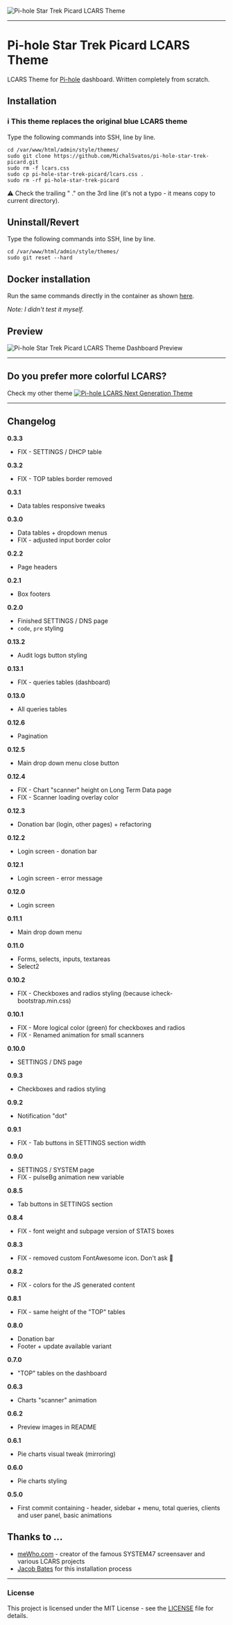 ![Pi-hole Star Trek Picard LCARS Theme](https://github.com/MichalSvatos/pi-hole-star-trek-picard/raw/main/previews/pi-hole-star-trek-picard-lcars.png)
***

# Pi-hole Star Trek Picard LCARS Theme

LCARS Theme for [Pi-hole](https://github.com/pi-hole/pi-hole) dashboard. Written completely from scratch.

## Installation
### ℹ️ This theme replaces the original blue LCARS theme
Type the following commands into SSH, line by line.

```
cd /var/www/html/admin/style/themes/
sudo git clone https://github.com/MichalSvatos/pi-hole-star-trek-picard.git
sudo rm -f lcars.css
sudo cp pi-hole-star-trek-picard/lcars.css .
sudo rm -rf pi-hole-star-trek-picard
```

⚠️ Check the trailing " ." on the 3rd line (it's not a typo - it means copy to current directory).

## Uninstall/Revert
Type the following commands into SSH, line by line.

```
cd /var/www/html/admin/style/themes/
sudo git reset --hard
```

## Docker installation
Run the same commands directly in the container as shown [here](https://github.com/MichalSvatos/pi-hole-lcars-next-gen/issues/1#issuecomment-1372378045).

_Note: I didn't test it myself._

## Preview
![Pi-hole Star Trek Picard LCARS Theme Dashboard Preview](https://github.com/MichalSvatos/pi-hole-star-trek-picard/raw/main/previews/pi-hole-star-trek-picard-lcars-showcase.png)

***

## Do you prefer more colorful LCARS?
Check my other theme
[![Pi-hole LCARS Next Generation Theme](https://github.com/MichalSvatos/pi-hole-star-trek-picard/raw/main/previews/pi-hole-tng-lcars.png)](https://github.com/MichalSvatos/pi-hole-lcars-next-gen)

***

## Changelog
**0.3.3**
- FIX - SETTINGS / DHCP table

**0.3.2**
- FIX - TOP tables border removed

**0.3.1**
- Data tables responsive tweaks

**0.3.0**
- Data tables + dropdown menus
- FIX - adjusted input border color

**0.2.2**
- Page headers

**0.2.1**
- Box footers

**0.2.0**
- Finished SETTINGS / DNS page
- `code`, `pre` styling

**0.13.2**
- Audit logs button styling

**0.13.1**
- FIX - queries tables (dashboard)

**0.13.0**
- All queries tables

**0.12.6**
- Pagination

**0.12.5**
- Main drop down menu close button

**0.12.4**
- FIX - Chart "scanner" height on Long Term Data page
- FIX - Scanner loading overlay color

**0.12.3**
- Donation bar (login, other pages) + refactoring

**0.12.2**
- Login screen - donation bar

**0.12.1**
- Login screen - error message

**0.12.0**
- Login screen

**0.11.1**
- Main drop down menu

**0.11.0**
- Forms, selects, inputs, textareas
- Select2

**0.10.2**
- FIX - Checkboxes and radios styling (because icheck-bootstrap.min.css)

**0.10.1**
- FIX - More logical color (green) for checkboxes and radios
- FIX - Renamed animation for small scanners

**0.10.0**
- SETTINGS / DNS page

**0.9.3**
- Checkboxes and radios styling

**0.9.2**
- Notification "dot"

**0.9.1**
- FIX - Tab buttons in SETTINGS section width

**0.9.0**
- SETTINGS / SYSTEM page
- FIX - pulseBg animation new variable

**0.8.5**
- Tab buttons in SETTINGS section

**0.8.4**
- FIX - font weight and subpage version of STATS boxes

**0.8.3**
- FIX - removed custom FontAwesome icon. Don't ask 🤦

**0.8.2**
- FIX - colors for the JS generated content

**0.8.1**
- FIX - same height of the "TOP" tables

**0.8.0**
- Donation bar
- Footer + update available variant

**0.7.0**
- "TOP" tables on the dashboard

**0.6.3**
- Charts "scanner" animation

**0.6.2**
- Preview images in README

**0.6.1**
- Pie charts visual tweak (mirroring)

**0.6.0**
- Pie charts styling

**0.5.0**
- First commit containing - header, sidebar + menu, total queries, clients and user panel, basic animations

## Thanks to ...
- [meWho.com](https://mewho.com) - creator of the famous SYSTEM47 screensaver and various LCARS projects
- [Jacob Bates](https://github.com/jacobbates) for this installation process

---
### License
This project is licensed under the MIT License - see the [LICENSE](LICENSE) file for details.
